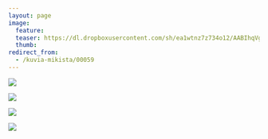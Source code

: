 ```yaml
---
layout: page
image:
  feature:
  teaser: https://dl.dropboxusercontent.com/sh/ea1wtnz7z734o12/AABIhqVg5ovaP4vlyItynmEka/mikin-kuvat/2/DS28230_-245px.jpg
  thumb:
redirect_from:
  - /kuvia-mikista/00059
---
```


[![](https://dl.dropboxusercontent.com/sh/ea1wtnz7z734o12/AAAaasa4ncGjAC-3w7J3Eg9ja/mikin-kuvat/2/DS28229-800px.jpg)](https://dl.dropboxusercontent.com/sh/ea1wtnz7z734o12/AACRyCSJ4UT9dwRs1Lx9vng4a/mikin-kuvat/2/DS28229.jpg)

[![](https://dl.dropboxusercontent.com/sh/ea1wtnz7z734o12/AADRDF1X0Wa3JPvzsdqvWyIGa/mikin-kuvat/2/DS28230-800px.jpg)](https://dl.dropboxusercontent.com/sh/ea1wtnz7z734o12/AAAe4tde2lxz9i_sGMIjC2Mja/mikin-kuvat/2/DS28230.jpg)

[![](https://dl.dropboxusercontent.com/sh/ea1wtnz7z734o12/AADyC6LpqKzcZe30_YjguYeia/mikin-kuvat/2/DS28236-800px.jpg)](https://dl.dropboxusercontent.com/sh/ea1wtnz7z734o12/AAAs4gJYYJ0J39Ue5sMRf4_ta/mikin-kuvat/2/DS28236.jpg)

[![](https://dl.dropboxusercontent.com/sh/ea1wtnz7z734o12/AAD12WItVOMKlXwr5TeB9Zlza/mikin-kuvat/2/DS28239-800px.jpg)](https://dl.dropboxusercontent.com/sh/ea1wtnz7z734o12/AACRfYkfInbPWSj9gg6BT6bpa/mikin-kuvat/2/DS28239.jpg)
